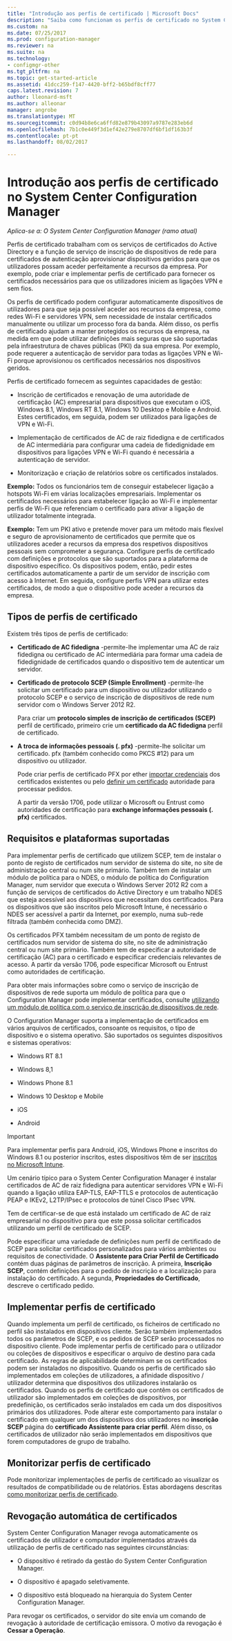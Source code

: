 ```yaml
---
title: "Introdução aos perfis de certificado | Microsoft Docs"
description: "Saiba como funcionam os perfis de certificado no System Center Configuration Manager com os serviços de certificados do Active Directory."
ms.custom: na
ms.date: 07/25/2017
ms.prod: configuration-manager
ms.reviewer: na
ms.suite: na
ms.technology:
- configmgr-other
ms.tgt_pltfrm: na
ms.topic: get-started-article
ms.assetid: 41dcc259-f147-4420-bff2-b65bdf8cff77
caps.latest.revision: 7
author: lleonard-msft
ms.author: alleonar
manager: angrobe
ms.translationtype: MT
ms.sourcegitcommit: c0d94b8e6ca6ffd82e879b43097a9787e283eb6d
ms.openlocfilehash: 7b1c0e449f3d1ef42e279e8707df6bf1df163b3f
ms.contentlocale: pt-pt
ms.lasthandoff: 08/02/2017

---
```


# <a name="introduction-to-certificate-profiles-in-system-center-configuration-manager"></a>Introdução aos perfis de certificado no System Center Configuration Manager

*Aplica-se a: O System Center Configuration Manager (ramo atual)*


Perfis de certificado trabalham com os serviços de certificados do Active Directory e a função de serviço de inscrição de dispositivos de rede para certificados de autenticação aprovisionar dispositivos geridos para que os utilizadores possam aceder perfeitamente a recursos da empresa. Por exemplo, pode criar e implementar perfis de certificado para fornecer os certificados necessários para que os utilizadores iniciem as ligações VPN e sem fios. 

Os perfis de certificado podem configurar automaticamente dispositivos de utilizadores para que seja possível aceder aos recursos da empresa, como redes Wi-Fi e servidores VPN, sem necessidade de instalar certificados manualmente ou utilizar um processo fora da banda. Além disso, os perfis de certificado ajudam a manter protegidos os recursos da empresa, na medida em que pode utilizar definições mais seguras que são suportadas pela infraestrutura de chaves públicas (PKI) da sua empresa. Por exemplo, pode requerer a autenticação de servidor para todas as ligações VPN e Wi-Fi porque aprovisionou os certificados necessários nos dispositivos geridos.   

Perfis de certificado fornecem as seguintes capacidades de gestão:  

-   Inscrição de certificados e renovação de uma autoridade de certificação (AC) empresarial para dispositivos que executam o iOS, Windows 8.1, Windows RT 8.1, Windows 10 Desktop e Mobile e Android. Estes certificados, em seguida, podem ser utilizados para ligações de VPN e Wi-Fi.  

-   Implementação de certificados de AC de raiz fidedigna e de certificados de AC intermediária para configurar uma cadeia de fidedignidade em dispositivos para ligações VPN e Wi-Fi quando é necessária a autenticação de servidor.  

-   Monitorização e criação de relatórios sobre os certificados instalados.  

**Exemplo:** Todos os funcionários tem de conseguir estabelecer ligação a hotspots Wi-Fi em várias localizações empresariais. Implementar os certificados necessários para estabelecer ligação ao Wi-Fi e implementar perfis de Wi-Fi que referenciam o certificado para ativar a ligação de utilizador totalmente integrada.  

**Exemplo:** Tem um PKI ativo e pretende mover para um método mais flexível e seguro de aprovisionamento de certificados que permite que os utilizadores aceder a recursos da empresa dos respetivos dispositivos pessoais sem comprometer a segurança. Configure perfis de certificado com definições e protocolos que são suportados para a plataforma de dispositivo específico. Os dispositivos podem, então, pedir estes certificados automaticamente a partir de um servidor de inscrição com acesso à Internet. Em seguida, configure perfis VPN para utilizar estes certificados, de modo a que o dispositivo pode aceder a recursos da empresa.  

## <a name="types-of-certificate-profiles"></a>Tipos de perfis de certificado  
 Existem três tipos de perfis de certificado:  

-   **Certificado de AC fidedigna** -permite-lhe implementar uma AC de raiz fidedigna ou certificado de AC intermediária para formar uma cadeia de fidedignidade de certificados quando o dispositivo tem de autenticar um servidor.  

-   **Certificado de protocolo SCEP (Simple Enrollment)** -permite-lhe solicitar um certificado para um dispositivo ou utilizador utilizando o protocolo SCEP e o serviço de inscrição de dispositivos de rede num servidor com o Windows Server 2012 R2.

    Para criar um **protocolo simples de inscrição de certificados (SCEP)** perfil de certificado, primeiro crie um **certificado da AC fidedigna** perfil de certificado.

-   **A troca de informações pessoais (. pfx)** -permite-lhe solicitar um certificado. pfx (também conhecido como PKCS #12) para um dispositivo ou utilizador.

    Pode criar perfis de certificado PFX por ether [importar credenciais](/sccm/mdm/deploy-use/import-pfx-certificate-profiles.md) dos certificados existentes ou pelo [definir um certificado](/sccm/mdm/deploy-use/create-pfx-certificate-profiles.md) autoridade para processar pedidos.

    A partir da versão 1706, pode utilizar o Microsoft ou Entrust como autoridades de certificação para **exchange informações pessoais (. pfx)** certificados.


## <a name="requirements-and-supported-platforms"></a>Requisitos e plataformas suportadas  
Para implementar perfis de certificado que utilizem SCEP, tem de instalar o ponto de registo de certificados num servidor de sistema do site, no site de administração central ou num site primário. Também tem de instalar um módulo de política para o NDES, o módulo de política do Configuration Manager, num servidor que executa o Windows Server 2012 R2 com a função de serviços de certificados do Active Directory e um trabalho NDES que esteja acessível aos dispositivos que necessitam dos certificados. Para os dispositivos que são inscritos pelo Microsoft Intune, é necessário o NDES ser acessível a partir da Internet, por exemplo, numa sub-rede filtrada (também conhecida como DMZ).  

Os certificados PFX também necessitam de um ponto de registo de certificados num servidor de sistema do site, no site de administração central ou num site primário.  Também tem de especificar a autoridade de certificação (AC) para o certificado e especificar credenciais relevantes de acesso.  A partir da versão 1706, pode especificar Microsoft ou Entrust como autoridades de certificação.  

Para obter mais informações sobre como o serviço de inscrição de dispositivos de rede suporta um módulo de política para que o Configuration Manager pode implementar certificados, consulte [utilizando um módulo de política com o serviço de inscrição de dispositivos de rede](http://go.microsoft.com/fwlink/p/?LinkId=328657).  

O Configuration Manager suporta a implementação de certificados em vários arquivos de certificados, consoante os requisitos, o tipo de dispositivo e o sistema operativo. São suportados os seguintes dispositivos e sistemas operativos:  

-   Windows RT 8.1  

-   Windows 8,1  

-   Windows Phone 8.1  

-   Windows 10 Desktop e Mobile  

-   iOS  

-   Android  

> [!IMPORTANT]  
>  Para implementar perfis para Android, iOS, Windows Phone e inscritos do Windows 8.1 ou posterior inscritos, estes dispositivos têm de ser [inscritos no Microsoft Intune](https://technet.microsoft.com/en-us/library/dn646962.aspx).   

Um cenário típico para o System Center Configuration Manager é instalar certificados de AC de raiz fidedigna para autenticar servidores VPN e Wi-Fi quando a ligação utiliza EAP-TLS, EAP-TTLS e protocolos de autenticação PEAP e IKEv2, L2TP/IPsec e protocolos de túnel Cisco IPsec VPN.  

Tem de certificar-se de que está instalado um certificado de AC de raiz empresarial no dispositivo para que este possa solicitar certificados utilizando um perfil de certificado de SCEP.  

Pode especificar uma variedade de definições num perfil de certificado de SCEP para solicitar certificados personalizados para vários ambientes ou requisitos de conectividade. O **Assistente para Criar Perfil de Certificado** contém duas páginas de parâmetros de inscrição. A primeira, **Inscrição SCEP**, contém definições para o pedido de inscrição e a localização para instalação do certificado. A segunda, **Propriedades do Certificado**, descreve o certificado pedido.  

## <a name="deploying-certificate-profiles"></a>Implementar perfis de certificado  
 Quando implementa um perfil de certificado, os ficheiros de certificado no perfil são instalados em dispositivos cliente. Serão também implementados todos os parâmetros de SCEP, e os pedidos de SCEP serão processados no dispositivo cliente. Pode implementar perfis de certificado para o utilizador ou coleções de dispositivos e especificar o arquivo de destino para cada certificado. As regras de aplicabilidade determinam se os certificados podem ser instalados no dispositivo. Quando os perfis de certificado são implementados em coleções de utilizadores, a afinidade dispositivo / utilizador determina que dispositivos dos utilizadores instalarão os certificados. Quando os perfis de certificado que contêm os certificados de utilizador são implementados em coleções de dispositivos, por predefinição, os certificados serão instalados em cada um dos dispositivos primários dos utilizadores. Pode alterar este comportamento para instalar o certificado em qualquer um dos dispositivos dos utilizadores no **inscrição SCEP** página do **certificado Assistente para criar perfil**. Além disso, os certificados de utilizador não serão implementados em dispositivos que forem computadores de grupo de trabalho.  

## <a name="monitoring-certificate-profiles"></a>Monitorizar perfis de certificado  

Pode monitorizar implementações de perfis de certificado ao visualizar os resultados de compatibilidade ou de relatórios. Estas abordagens descritas [como monitorizar perfis de certificado](/sccm/protect/deploy-use/monitor-certificate-profiles).


## <a name="automatic-revocation-of-certificates"></a>Revogação automática de certificados  
 System Center Configuration Manager revoga automaticamente os certificados de utilizador e computador implementados através da utilização de perfis de certificado nas seguintes circunstâncias:  

-   O dispositivo é retirado da gestão do System Center Configuration Manager.  

-   O dispositivo é apagado seletivamente.  

-   O dispositivo está bloqueado na hierarquia do System Center Configuration Manager.  

 Para revogar os certificados, o servidor do site envia um comando de revogação à autoridade de certificação emissora. O motivo da revogação é **Cessar a Operação**.  
